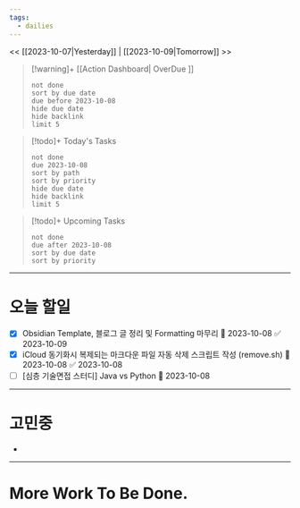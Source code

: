 ```yaml
---
tags:
  - dailies
---
```

<< [[2023-10-07|Yesterday]] | [[2023-10-09|Tomorrow]] >>

> [!warning]+ [[Action Dashboard| OverDue ]]
> ```tasks
> not done
> sort by due date
> due before 2023-10-08
> hide due date
> hide backlink
> limit 5
> ```

> [!todo]+ Today's Tasks
> ```tasks
> not done
> due 2023-10-08
> sort by path
> sort by priority
> hide due date
> hide backlink
> limit 5
> ```

> [!todo]+ Upcoming Tasks
> ```tasks  
> not done  
> due after 2023-10-08
> sort by due date
> sort by priority  

---
# 오늘 할일
- [x] Obsidian Template, 블로그 글 정리 및 Formatting 마무리 📅 2023-10-08 ✅ 2023-10-09
- [x] iCloud 동기화시 복제되는 마크다운 파일 자동 삭제 스크립트 작성 (remove.sh) 📅 2023-10-08 ✅ 2023-10-08
- [ ] [심층 기술면접 스터디] Java vs Python 📅 2023-10-08 

---

# 고민중
- 

---

# More Work To Be Done.